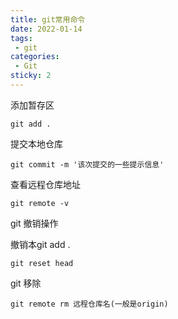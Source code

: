 ```yaml
---
title: git常用命令
date: 2022-01-14
tags:
 - git
categories:
 - Git
sticky: 2
---
```

添加暂存区

```
git add .
```

提交本地仓库

```
git commit -m '该次提交的一些提示信息'
```

查看远程仓库地址

```
git remote -v
```

git 撤销操作

撤销本git add .

```
git reset head
```

git 移除

```
git remote rm 远程仓库名(一般是origin)
```

